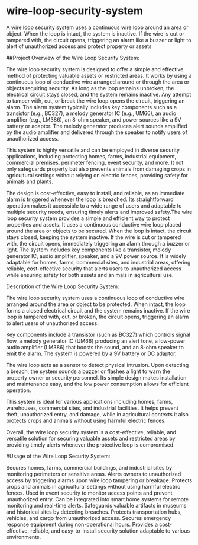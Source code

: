 # wire-loop-security-system
A wire loop security system uses a continuous wire loop around an area or object. When the loop is intact, the system is inactive. If the wire is cut or tampered with, the circuit opens, triggering an alarm like a buzzer or light to alert of unauthorized access and protect property or assets

##Project Overview of the Wire Loop Security System:

The wire loop security system is designed to offer a simple and effective method of protecting valuable assets or restricted areas. It works by using a continuous loop of conductive wire arranged around or through the area or objects requiring security. As long as the loop remains unbroken, the electrical circuit stays closed, and the system remains inactive. Any attempt to tamper with, cut, or break the wire loop opens the circuit, triggering an alarm.
The alarm system typically includes key components such as a transistor (e.g., BC327), a melody generator IC (e.g., UM66), an audio amplifier (e.g., LM386), an 8-ohm speaker, and power sources like a 9V battery or adaptor. The melody generator produces alert sounds amplified by the audio amplifier and delivered through the speaker to notify users of unauthorized access.

This system is highly versatile and can be employed in diverse security applications, including protecting homes, farms, industrial equipment, commercial premises, perimeter fencing, event security, and more. It not only safeguards property but also prevents animals from damaging crops in agricultural settings without relying on electric fences, providing safety for animals and plants.

The design is cost-effective, easy to install, and reliable, as an immediate alarm is triggered whenever the loop is breached. Its straightforward operation makes it accessible to a wide range of users and adaptable to multiple security needs, ensuring timely alerts and improved safety.The wire loop security system provides a simple and efficient way to protect properties and assets. It uses a continuous conductive wire loop placed around the area or objects to be secured. When the loop is intact, the circuit stays closed, keeping the system inactive. If the wire is cut or tampered with, the circuit opens, immediately triggering an alarm through a buzzer or light. The system includes key components like a transistor, melody generator IC, audio amplifier, speaker, and a 9V power source. It is widely adaptable for homes, farms, commercial sites, and industrial areas, offering reliable, cost-effective security that alerts users to unauthorized access while ensuring safety for both assets and animals in agricultural use.

Description of the Wire Loop Security System:

The wire loop security system uses a continuous loop of conductive wire arranged around the area or object to be protected. When intact, the loop forms a closed electrical circuit and the system remains inactive. If the wire loop is tampered with, cut, or broken, the circuit opens, triggering an alarm to alert users of unauthorized access.

Key components include a transistor (such as BC327) which controls signal flow, a melody generator IC (UM66) producing an alert tone, a low-power audio amplifier (LM386) that boosts the sound, and an 8-ohm speaker to emit the alarm. The system is powered by a 9V battery or DC adaptor.

The wire loop acts as a sensor to detect physical intrusion. Upon detecting a breach, the system sounds a buzzer or flashes a light to warn the property owner or security personnel. Its simple design makes installation and maintenance easy, and the low power consumption allows for efficient operation.

This system is ideal for various applications including homes, farms, warehouses, commercial sites, and industrial facilities. It helps prevent theft, unauthorized entry, and damage, while in agricultural contexts it also protects crops and animals without using harmful electric fences.

Overall, the wire loop security system is a cost-effective, reliable, and versatile solution for securing valuable assets and restricted areas by providing timely alerts whenever the protective loop is compromised.


#Usage of the Wire Loop Security System:

   Secures homes, farms, commercial buildings, and industrial sites by monitoring perimeters or sensitive areas.
    Alerts owners to unauthorized access by triggering alarms upon wire loop tampering or breakage.
    Protects crops and animals in agricultural settings without using harmful electric fences.
    Used in event security to monitor access points and prevent unauthorized entry.
    Can be integrated into smart home systems for remote monitoring and real-time alerts.
    Safeguards valuable artifacts in museums and historical sites by detecting breaches.
    Protects transportation hubs, vehicles, and cargo from unauthorized access.
    Secures emergency response equipment during non-operational hours.
    Provides a cost-effective, reliable, and easy-to-install security solution adaptable to various environments.

